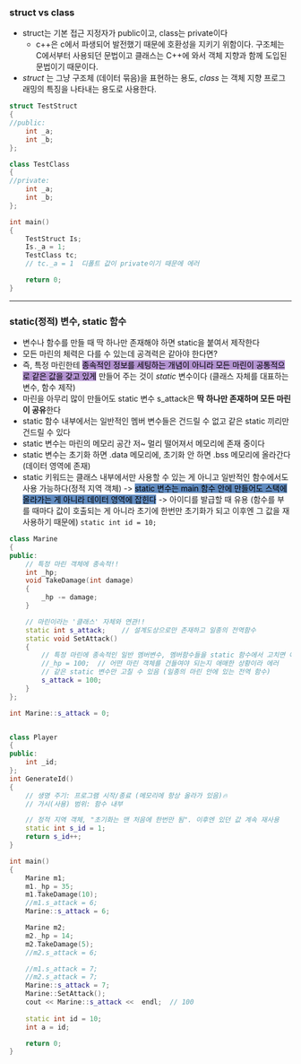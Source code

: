 ### struct vs class
- struct는 기본 접근 지정자가 public이고, class는 private이다
	- c++은 c에서 파생되어 발전했기 때문에 호환성을 지키기 위함이다. 구조체는 C에서부터 사용되던 문법이고 클래스는 C++에 와서 객체 지향과 함께 도입된 문법이기 때문이다.
- _struct_ 는 그냥 구조체 (데이터 묶음)을 표현하는 용도, _class_ 는 객체 지향 프로그래밍의 특징을 나타내는 용도로 사용한다.
```cpp
struct TestStruct
{
//public:
	int _a;
	int _b;
};

class TestClass
{
//private:
	int _a;
	int _b;
};

int main()
{
	TestStruct Is;
	Is._a = 1;
	TestClass tc;
	// tc._a = 1  디폴트 값이 private이기 때문에 에러

	return 0;
}
```


***

### static(정적) 변수, static 함수
- 변수나 함수를 만들 때 딱 하나만 존재해야 하면 static을 붙여서 제작한다
- 모든 마린의 체력은 다를 수 있는데 공격력은 같아야 한다면?
- 즉, 특정 마린한테 <mark style="background: #824CB496;">종속적인 정보를 세팅하는 개념이 아니라 모든 마린이 공통적으로 같은 값을 갖고 있게</mark> 만들어 주는 것이 _static_ 변수이다 (클래스 자체를 대표하는 변수, 함수 제작)
- 마린을 아무리 많이 만들어도 static 변수 s_attack은 **딱 하나만 존재하며 모든 마린이 공유**한다
- static 함수 내부에서는 일반적인 멤버 변수들은 건드릴 수 없고 같은 static 끼리만 건드릴 수 있다
- static 변수는 마린의 메모리 공간 저~ 멀리 떨어져서 메모리에 존재 중이다
- static 변수는 초기화 하면 .data 메모리에, 초기화 안 하면 .bss 메모리에 올라간다 (데이터 영역에 존재)
- static 키워드는 클래스 내부에서만 사용할 수 있는 게 아니고 일반적인 함수에서도 사용 가능하다(정적 지역 객체) -> <mark style="background: #0E4F9FA6;">static 변수는 main 함수 안에 만들어도 스택에 올라가는 게 아니라 데이터 영역에 잡힌다</mark> -> 아이디를 발급할 때 유용 (함수를 부를 때마다 값이 호출되는 게 아니라 초기에 한번만 초기화가 되고 이후엔 그 값을 재사용하기 때문에) `static int id = 10;`
```cpp
class Marine
{
public:
	// 특정 마린 객체에 종속적!!
	int _hp;
	void TakeDamage(int damage)
	{
		_hp -= damage;
	}

	// 마린이라는 '클래스' 자체와 연관!!
	static int s_attack;	// 설계도상으로만 존재하고 일종의 전역함수
	static void SetAttack()
	{
		// 특정 마린에 종속적인 일반 멤버변수, 멤버함수들을 static 함수에서 고치면 에러
		//_hp = 100;  // 어떤 마린 객체를 건들여야 되는지 애매한 상황이라 에러
		// 같은 static 변수만 고칠 수 있음 (일종의 마린 안에 있는 전역 함수)
		s_attack = 100;
	}
};

int Marine::s_attack = 0;


class Player
{
public:
	int _id;
};
int GenerateId()
{
	// 생명 주기: 프로그램 시작/종료 (메모리에 항상 올라가 있음)🔥
	// 가시(사용) 범위: 함수 내부

	// 정적 지역 객체, "초기화는 맨 처음에 한번만 됨". 이후엔 있던 값 계속 재사용
	static int s_id = 1;
	return s_id++;
}

int main()
{
	Marine m1;
	m1._hp = 35;
	m1.TakeDamage(10);
	//m1.s_attack = 6;
	Marine::s_attack = 6;

	Marine m2;
	m2._hp = 14;
	m2.TakeDamage(5);
	//m2.s_attack = 6;

	//m1.s_attack = 7;
	//m2.s_attack = 7;
	Marine::s_attack = 7;
	Marine::SetAttack();
	cout << Marine::s_attack <<  endl;	// 100
	
	static int id = 10;
	int a = id;

	return 0;
}
```
